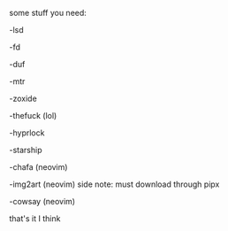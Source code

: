 some stuff you need:

-lsd

-fd

-duf

-mtr

-zoxide

-thefuck (lol)

-hyprlock

-starship

-chafa (neovim)

-img2art (neovim) side note: must download through pipx

-cowsay (neovim)

that's it I think
